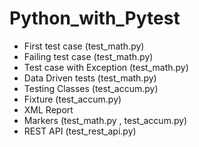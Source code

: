 # Python_with_Pytest
- First test case (test_math.py)
- Failing test case (test_math.py)
- Test case with Exception (test_math.py)
- Data Driven tests (test_math.py)
- Testing Classes (test_accum.py)
- Fixture (test_accum.py)
- XML Report 
- Markers (test_math.py , test_accum.py)
- REST API (test_rest_api.py)